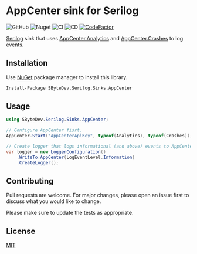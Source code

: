 # AppCenter sink for Serilog
![GitHub](https://img.shields.io/github/license/SByteDev/Net.Serilog.Sinks.AppCenter.svg)
![Nuget](https://img.shields.io/nuget/v/SByteDev.Serilog.Sinks.AppCenter.svg)
![CI](https://github.com/SByteDev/Net.Serilog.Sinks.AppCenter/workflows/CI/badge.svg?branch=develop)
![CD](https://github.com/SByteDev/Net.Serilog.Sinks.AppCenter/workflows/CD/badge.svg?branch=master)
[![CodeFactor](https://www.codefactor.io/repository/github/sbytedev/net.serilog.sinks.appcenter/badge)](https://www.codefactor.io/repository/github/sbytedev/net.serilog.sinks.appcenter)

[Serilog](https://github.com/serilog/serilog) sink that uses [AppCenter.Analytics](https://docs.microsoft.com/en-us/appcenter/analytics/) and [AppCenter.Crashes](https://docs.microsoft.com/en-us/appcenter/sdk/crashes/xamarin) to log events.

## Installation

Use [NuGet](https://www.nuget.org) package manager to install this library.

```bash
Install-Package SByteDev.Serilog.Sinks.AppCenter
```

## Usage
```cs
using SByteDev.Serilog.Sinks.AppCenter;

// Configure AppCenter fisrt.
AppCenter.Start("AppCenterApiKey", typeof(Analytics), typeof(Crashes));

// Create logger that logs informational (and above) events to AppCenter.
var logger = new LoggerConfiguration()
    .WriteTo.AppCenter(LogEventLevel.Information)
    .CreateLogger();
```

## Contributing
Pull requests are welcome. For major changes, please open an issue first to discuss what you would like to change.

Please make sure to update the tests as appropriate.

## License
[MIT](https://choosealicense.com/licenses/mit/)
